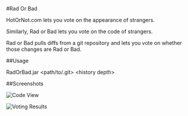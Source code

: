 #Rad Or Bad

HotOrNot.com lets you vote on the appearance of strangers.

Similarly, Rad or Bad lets you vote on the code of strangers.

Rad or Bad pulls diffs from a git repository and lets you vote on whether those changes are Rad or Bad.

##Usage

RadOrBad.jar &lt;path/to/.git&gt; &lt;history depth&gt;

##Screenshots

![Code View](http://puu.sh/5e0do.png)

![Voting Results](http://puu.sh/5e0he.png)
